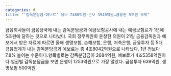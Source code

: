 ```yaml
---
categories: d
title: "‘감독분담금·예보료’ 생보 7480억원·손보 3940억원…금융권 5조원 육박"
---
```

금융회사들이 금융당국에 내는 감독분담금과 예금보험공사에 내는 예금보험료가 1년에 5조원에 달하는 것으로 나타났다. 국회 정무위원회 윤창현 의원이 21일 금융감독원과 예보에서 받은 자료에 따르면 올해 생명보험, 손해보험, 은행, 저축은행, 금융투자 등 5대 금융업계가 내는 감독분담금과 예보료는 총 4조8042억원으로 나타났다. 1년 전보다 7.8% 늘어는 수준이다.항목별로는 감독분담금이 2684억원, 예보료가 4조5358억원이다.업권별 감독분담금을 보면 은행이 1253억원으로 가장 많았다. 금융투자 639억원, 생명보험 500억원,